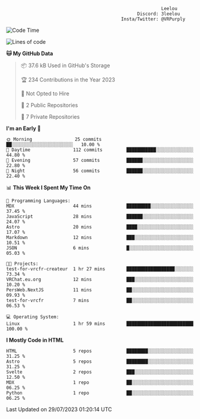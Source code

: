 ```text
                                                          Leelou
                                                 Discord: 3leelou
                                           Insta/Twitter: @VRPurply
```

<!--START_SECTION:waka-->
![Code Time](http://img.shields.io/badge/Code%20Time-7%20hrs%205%20mins-blue)

![Lines of code](https://img.shields.io/badge/From%20Hello%20World%20I%27ve%20Written-71.2%20thousand%20lines%20of%20code-blue)

**🐱 My GitHub Data** 

> 📦 37.6 kB Used in GitHub's Storage 
 > 
> 🏆 234 Contributions in the Year 2023
 > 
> 🚫 Not Opted to Hire
 > 
> 📜 2 Public Repositories 
 > 
> 🔑 7 Private Repositories 
 > 
**I'm an Early 🐤** 

```text
🌞 Morning                25 commits          ██░░░░░░░░░░░░░░░░░░░░░░░   10.00 % 
🌆 Daytime                112 commits         ███████████░░░░░░░░░░░░░░   44.80 % 
🌃 Evening                57 commits          ██████░░░░░░░░░░░░░░░░░░░   22.80 % 
🌙 Night                  56 commits          ██████░░░░░░░░░░░░░░░░░░░   22.40 % 
```


📊 **This Week I Spent My Time On** 

```text
💬 Programming Languages: 
MDX                      44 mins             █████████░░░░░░░░░░░░░░░░   37.45 % 
JavaScript               28 mins             ██████░░░░░░░░░░░░░░░░░░░   24.07 % 
Astro                    20 mins             ████░░░░░░░░░░░░░░░░░░░░░   17.07 % 
Markdown                 12 mins             ███░░░░░░░░░░░░░░░░░░░░░░   10.51 % 
JSON                     6 mins              █░░░░░░░░░░░░░░░░░░░░░░░░   05.03 % 

🐱‍💻 Projects: 
test-for-vrcfr-createur  1 hr 27 mins        ██████████████████░░░░░░░   73.34 % 
VRChat.eu.org            12 mins             ███░░░░░░░░░░░░░░░░░░░░░░   10.20 % 
PersWeb.NextJS           11 mins             ██░░░░░░░░░░░░░░░░░░░░░░░   09.93 % 
test-for-vrcfr           7 mins              ██░░░░░░░░░░░░░░░░░░░░░░░   06.53 % 

💻 Operating System: 
Linux                    1 hr 59 mins        █████████████████████████   100.00 % 
```

**I Mostly Code in HTML** 

```text
HTML                     5 repos             ████████░░░░░░░░░░░░░░░░░   31.25 % 
Astro                    5 repos             ████████░░░░░░░░░░░░░░░░░   31.25 % 
Svelte                   2 repos             ███░░░░░░░░░░░░░░░░░░░░░░   12.50 % 
MDX                      1 repo              ██░░░░░░░░░░░░░░░░░░░░░░░   06.25 % 
Python                   1 repo              ██░░░░░░░░░░░░░░░░░░░░░░░   06.25 % 
```




 Last Updated on 29/07/2023 01:20:14 UTC
<!--END_SECTION:waka-->
